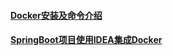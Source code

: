 
#### [Docker安装及命令介绍](./运维\docker/Docker安装及命令介绍.md)
#### [SpringBoot项目使用IDEA集成Docker](./运维\docker/SpringBoot项目使用IDEA集成Docker.md)